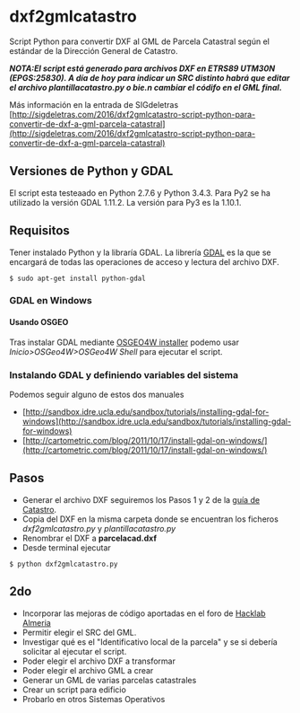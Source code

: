 # dxf2gmlcatastro

Script Python para convertir DXF al GML de Parcela Catastral según el estándar de la Dirección General de Catastro.

***NOTA:El script está generado para archivos DXF en ETRS89 UTM30N (EPGS:25830). A día de hoy para indicar un SRC distinto habrá que editar el archivo plantillacatastro.py o bie.n cambiar el códifo en el GML final.***

Más información en la entrada de SIGdeletras [http://sigdeletras.com/2016/dxf2gmlcatastro-script-python-para-convertir-de-dxf-a-gml-parcela-catastral](http://sigdeletras.com/2016/dxf2gmlcatastro-script-python-para-convertir-de-dxf-a-gml-parcela-catastral)

## Versiones de Python y GDAL

El script esta testeaado en Python 2.7.6 y Python 3.4.3.
Para Py2 se ha utilizado la versión GDAL 1.11.2. La versión para Py3 es la 1.10.1.


## Requisitos

Tener instalado Python y la libraría GDAL. La librería [GDAL](https://pypi.python.org/pypi/GDAL/) es la que se encargará de todas las operaciones de acceso y lectura del archivo DXF. 

    $ sudo apt-get install python-gdal

### GDAL en Windows

#### Usando OSGEO

Tras instalar GDAL mediante [OSGEO4W installer](http://trac.osgeo.org/osgeo4w/wiki) podemo usar *Inicio>OSGeo4W>OSGeo4W Shell* para ejecutar el script.

### Instalando GDAL y definiendo variables del sistema

Podemos seguir alguno de estos dos manuales

* [http://sandbox.idre.ucla.edu/sandbox/tutorials/installing-gdal-for-windows](http://sandbox.idre.ucla.edu/sandbox/tutorials/installing-gdal-for-windows)
* [http://cartometric.com/blog/2011/10/17/install-gdal-on-windows/](http://cartometric.com/blog/2011/10/17/install-gdal-on-windows/)

## Pasos

* Generar el archivo DXF seguiremos los Pasos 1 y 2 de la [guía de Catastro](http://www.catastro.minhap.es/documentos/portal%20generacion%20GML.pdf).
* Copia del DXF en la misma carpeta donde se encuentran los ficheros *dxf2gmlcatastro.py* y *plantillacatastro.py*
* Renombrar el DXF a **parcelacad.dxf**
* Desde terminal ejecutar

```
$ python dxf2gmlcatastro.py
```

## 2do
* Incorporar las mejoras de código aportadas en el foro de [Hacklab Almeria](https://foro.hacklabalmeria.net/t/de-dxf-a-gml-con-python/6750/2)
* Permitir elegir el SRC del GML.
* Investigar qué es el "Identificativo local de la parcela"  y se si debería solicitar al ejecutar el script.
* Poder elegir el archivo DXF a transformar
* Poder elegir el archivo GML a crear
* Generar un GML de varias parcelas catastrales
* Crear un script para edificio
* Probarlo en otros Sistemas Operativos
